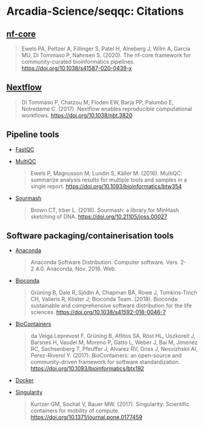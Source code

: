 # Arcadia-Science/seqqc: Citations

## [nf-core](https://pubmed.ncbi.nlm.nih.gov/32055031/)

> Ewels PA, Peltzer A, Fillinger S, Patel H, Alneberg J, Wilm A, Garcia MU, Di Tommaso P, Nahnsen S. (2020). The nf-core framework for community-curated bioinformatics pipelines. https://doi.org/10.1038/s41587-020-0439-x

## [Nextflow](https://pubmed.ncbi.nlm.nih.gov/28398311/)

> Di Tommaso P, Chatzou M, Floden EW, Barja PP, Palumbo E, Notredame C. (2017). Nextflow enables reproducible computational workflows. https://doi.org/10.1038/nbt.3820

## Pipeline tools

- [FastQC](https://www.bioinformatics.babraham.ac.uk/projects/fastqc/)

- [MultiQC](https://pubmed.ncbi.nlm.nih.gov/27312411/)

  > Ewels P, Magnusson M, Lundin S, Käller M. (2016). MultiQC: summarize analysis results for multiple tools and samples in a single report. https://doi.org/10.1093/bioinformatics/btw354

- [Sourmash](https://joss.theoj.org/papers/10.21105/joss.00027)
  > Brown CT, Irber L. (2016). Sourmash: a library for MinHash sketching of DNA. https://doi.org/10.21105/joss.00027

## Software packaging/containerisation tools

- [Anaconda](https://anaconda.com)

  > Anaconda Software Distribution. Computer software. Vers. 2-2.4.0. Anaconda, Nov. 2016. Web.

- [Bioconda](https://pubmed.ncbi.nlm.nih.gov/29967506/)

  > Grüning B, Dale R, Sjödin A, Chapman BA, Rowe J, Tomkins-Tinch CH, Valieris R, Köster J; Bioconda Team. (2018). Bioconda: sustainable and comprehensive software distribution for the life sciences. https://doi.org/10.1038/s41592-018-0046-7

- [BioContainers](https://pubmed.ncbi.nlm.nih.gov/28379341/)

  > da Veiga Leprevost F, Grüning B, Aflitos SA, Röst HL, Uszkoreit J, Barsnes H, Vaudel M, Moreno P, Gatto L, Weber J, Bai M, Jimenez RC, Sachsenberg T, Pfeuffer J, Alvarez RV, Griss J, Nesvizhskii AI, Perez-Riverol Y. (2017). BioContainers: an open-source and community-driven framework for software standardization. https://doi.org/10.1093/bioinformatics/btx192

- [Docker](https://dl.acm.org/doi/10.5555/2600239.2600241)

- [Singularity](https://pubmed.ncbi.nlm.nih.gov/28494014/)
  > Kurtzer GM, Sochat V, Bauer MW. (2017). Singularity: Scientific containers for mobility of compute. https://doi.org/10.1371/journal.pone.0177459
